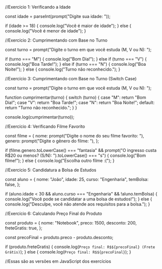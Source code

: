 //Exercício 1: Verificando a Idade

const idade = parseInt(prompt("Digite sua idade: "));

if (idade >= 18) {
  console.log("Você é maior de idade");
} else {
  console.log("Você é menor de idade");
}

//Exercício 2: Cumprimentando com Base no Turno

const turno = prompt("Digite o turno em que você estuda (M, V ou N): ");

if (turno === "M") {
  console.log("Bom Dia!");
} else if (turno === "V") {
  console.log("Boa Tarde!");
} else if (turno === "N") {
  console.log("Boa Noite!");
} else {
  console.log("Turno não reconhecido.");
}

//Exercício 3: Cumprimentando com Base no Turno (Switch Case)

const turno = prompt("Digite o turno em que você estuda (M, V ou N): ");

function cumprimentar(turno) {
  switch (turno) {
    case "M":
      return "Bom Dia!";
    case "V":
      return "Boa Tarde!";
    case "N":
      return "Boa Noite!";
    default:
      return "Turno não reconhecido.";
  }
}

console.log(cumprimentar(turno));

//Exercício 4: Verificando Filme Favorito

const filme = {
  nome: prompt("Digite o nome do seu filme favorito: "),
  genero: prompt("Digite o gênero do filme: "),
};

if (filme.genero.toLowerCase() === "fantasia" && prompt("O ingresso custa R$20 ou menos? (S/N): ").toLowerCase() === "s") {
  console.log("Bom filme!");
} else {
  console.log("Escolha outro filme :(");
}

//Exercício 5: Candidatura a Bolsa de Estudos

const aluno = {
  nome: "João",
  idade: 25,
  curso: "Engenharia",
  temBolsa: false,
};

if (aluno.idade < 30 && aluno.curso === "Engenharia" && !aluno.temBolsa) {
  console.log("Você pode se candidatar a uma bolsa de estudos!");
} else {
  console.log("Desculpe, você não atende aos requisitos para a bolsa.");
}

//Exercício 6: Calculando Preço Final do Produto

const produto = {
  nome: "Notebook",
  preco: 1500,
  desconto: 200,
  freteGratis: true,
};

const precoFinal = produto.preco - produto.desconto;

if (produto.freteGratis) {
  console.log(`Preço final: R$${precoFinal} (Frete Grátis)`);
} else {
  console.log(`Preço final: R$${precoFinal}`);
}

//Essas são as versões em JavaScript dos exercícios
